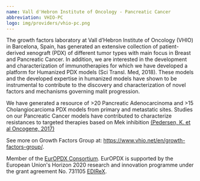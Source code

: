 ```yaml
---
name: Vall d'Hebron Institute of Oncology - Pancreatic Cancer
abbreviation: VHIO-PC
logo: img/providers/vhio-pc.png
---
```


The growth factors laboratory at Vall d’Hebron Institute of Oncology (VHIO) in Barcelona, Spain, has generated an extensive collection of patient-derived xenograft (PDX) of different tumor types with main focus in Breast and Pancreatic Cancer. In addition, we are interested in the development and characterization of immunotherapies for which we have developed a platform for Humanized PDX models  (Sci Transl. Med, 2018). These models and the developed expertise in humanized models have shown to be instrumental to contribute to the discovery and characterization of novel factors and mechanisms governing malit progression.

We have generated a resource of >20 Pancreatic Adenocarcinoma and >15 Cholangiocarcioma PDX models from primary and metastatic sites. Studies on our Pancreatic Cancer models have contributed to characterize resistances to targeted therapies based on Mek inhibition [(Pedersen, K. et al Oncogene, 2017)](https://www.nature.com/articles/onc2017174)

See more on Growth Factors Group at: <https://www.vhio.net/en/growth-factors-group/>.

Member of the  [EurOPDX Consortium](https://www.europdx.eu/). EurOPDX is supported by the European Union's Horizon 2020 research and innovation programme under the grant agreement No. 731105 [EDIReX](https://cordis.europa.eu/project/rcn/212589/en).
